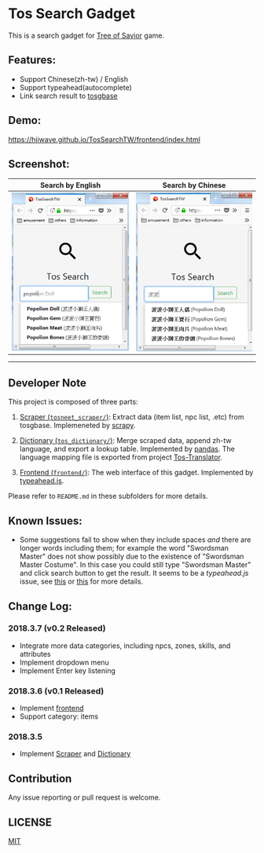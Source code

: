 # Tos Search Gadget
This is a search gadget for [Tree of Savior](https://treeofsavior.com/page/main/)  game.

## Features:
* Support Chinese(zh-tw) / English
* Support typeahead(autocomplete)
* Link search result to [tosgbase](https://tos.neet.tv/)

## Demo:
https://hiiwave.github.io/TosSearchTW/frontend/index.html

## Screenshot:

Search by English          |  Search by Chinese
:-------------------------:|:-------------------------:
![search_en](./demo/search_en.png)  |  ![search_tw](./demo/search_tw.png)

------

## Developer Note
This project is composed of three parts:

1. [Scraper (`tosneet_scraper/`)](./tosneet_scraper/):
Extract data (item list, npc list, .etc) from tosgbase.
Implemeneted by [scrapy](https://scrapy.org/).

2. [Dictionary (`tos_dictionary/`)](./tos_dictionary/):
Merge scraped data, append zh-tw language, and export a lookup table. Implemented by [pandas](http://pandas.pydata.org/).
The language mapping file is exported from project [Tos-Translator](https://github.com/hiiwave/Tos-Translater).

3. [Frontend (`frontend/`)](./frontend/):
The web interface of this gadget. Implemented by [typeahead.js](https://github.com/twitter/typeahead.js).

Please refer to `README.md` in these subfolders for more details.


## Known Issues:
* Some suggestions fail to show when they include spaces *and* there are longer words including them;
for example the word "Swordsman Master" does not show possibly due to the existence of "Swordsman Master Costume".
In this case you could still type "Swordsman Master" and click search button to get the result.
It seems to be a *typeahead.js* issue, see [this](https://github.com/twitter/typeahead.js/issues/238) or [this](https://github.com/twitter/typeahead.js/issues/1198) for more details.


## Change Log:
### 2018.3.7 (v0.2 Released)
* Integrate more data categories, including npcs, zones, skills, and attributes
* Implement dropdown menu
* Implement Enter key listening

### 2018.3.6 (v0.1 Released)
* Implement [frontend](./frontend/)
* Support category: items

### 2018.3.5
* Implement [Scraper](./tosneet_scraper/) and [Dictionary](./tos_dictionary/)


## Contribution
Any issue reporting or pull request is welcome.


## LICENSE
[MIT](LICENSE)
